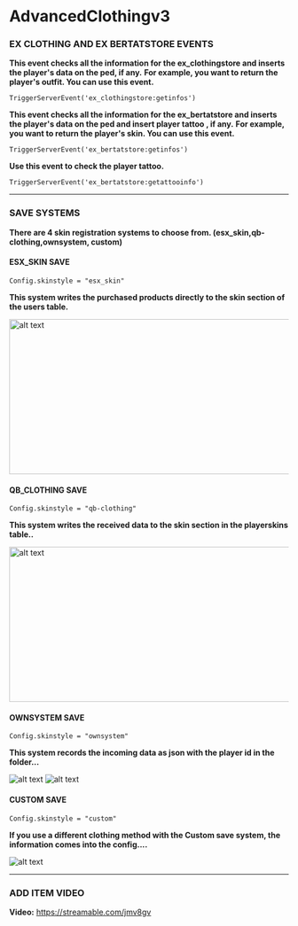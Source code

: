 # AdvancedClothingv3

### EX CLOTHING AND EX BERTATSTORE EVENTS

**This event checks all the information for the ex_clothingstore and inserts the player's data on the ped, if any.**
**For example, you want to return the player's outfit. You can use this event.**

```
TriggerServerEvent('ex_clothingstore:getinfos')
```



**This event checks all the information for the ex_bertatstore and inserts the player's data on the ped and insert player tattoo , if any.**
**For example, you want to return the player's skin. You can use this event.**

```
TriggerServerEvent('ex_bertatstore:getinfos')
```

**Use this event to check the player tattoo.**

```
TriggerServerEvent('ex_bertatstore:getattooinfo')
```

--------------------------------------------------------------------------------------------------------------------------------------------------------

### SAVE SYSTEMS

**There are 4 skin registration systems to choose from. (esx_skin,qb-clothing,ownsystem, custom)**

#### ESX_SKIN SAVE

```
Config.skinstyle = "esx_skin"
```
**This system writes the purchased products directly to the skin section of the users table.**

<img src="https://i.ibb.co/5vMBtH7/esx-skin1.png" alt="alt text" width="720" height="280">


#### QB_CLOTHING SAVE

```
Config.skinstyle = "qb-clothing"
```
**This system writes the received data to the skin section in the playerskins table..**

<img src="https://i.ibb.co/YQFnWvH/qb-clothing.png" alt="alt text" width="720" height="280">


#### OWNSYSTEM SAVE

```
Config.skinstyle = "ownsystem"
```
**This system records the incoming data as json with the player id in the folder...**

<img src="https://i.ibb.co/H4x4y6t/ownsystem.png" alt="alt text" >

<img src="https://i.ibb.co/1r4Bbqr/ownsystem2.png" alt="alt text" >




#### CUSTOM SAVE

```
Config.skinstyle = "custom"
```
**If you use a different clothing method with the Custom save system, the information comes into the config....**

<img src="https://i.ibb.co/FzSX575/clothing3.png" alt="alt text" >

--------------------------------------------------------------------------------------------------------------------------------------------------------

### ADD ITEM VIDEO

**Video:**  https://streamable.com/jmv8gv


